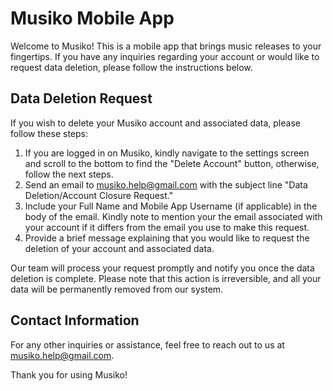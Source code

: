 # Musiko Mobile App

Welcome to Musiko! This is a mobile app that brings music releases to your fingertips. If you have any inquiries regarding your account or would like to request data deletion, please follow the instructions below.

## Data Deletion Request

If you wish to delete your Musiko account and associated data, please follow these steps:

1. If you are logged in on Musiko, kindly navigate to the settings screen and scroll to the bottom to find the "Delete Account" button, otherwise, follow the next steps.
2. Send an email to musiko.help@gmail.com with the subject line "Data Deletion/Account Closure Request."
3. Include your Full Name and Mobile App Username (if applicable) in the body of the email. Kindly note to mention your the email associated with your account if it differs from the email you use to make this request.
4. Provide a brief message explaining that you would like to request the deletion of your account and associated data.

Our team will process your request promptly and notify you once the data deletion is complete. Please note that this action is irreversible, and all your data will be permanently removed from our system.

## Contact Information

For any other inquiries or assistance, feel free to reach out to us at musiko.help@gmail.com.

Thank you for using Musiko!
